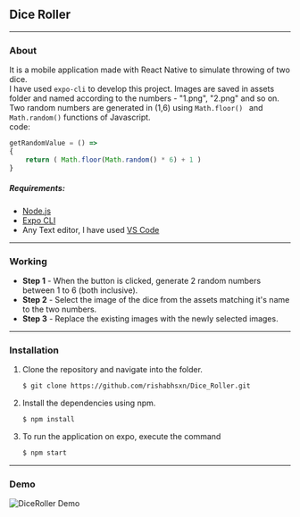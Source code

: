 ## Dice Roller  
---
### About  
It is a mobile application made with React Native to simulate throwing of two dice.  
I have used `expo-cli` to develop this project.
Images are saved in assets folder and named according to the numbers - "1.png", "2.png" and so on.  
Two random numbers are generated in (1,6) using `Math.floor() ` and `Math.random()` functions of Javascript.   
code:   
```javascript
getRandomValue = () =>
{
    return ( Math.floor(Math.random() * 6) + 1 )
}
```   
##### Requirements:  
* [Node.js](https://nodejs.org/en/)
* [Expo CLI](https://docs.expo.io/versions/latest/workflow/expo-cli/)  
* Any Text editor, I have used [VS Code](https://code.visualstudio.com/)  
---
### Working  
* __Step 1__ - When the button is clicked, generate 2 random numbers between 1 to 6 (both inclusive).   
* __Step 2__ - Select the image of the dice from the assets matching it's name to the two numbers.
* __Step 3__ - Replace the existing images with the newly selected images.  
---

### Installation  
1. Clone the repository and navigate into the folder.
   ```bash
   $ git clone https://github.com/rishabhsxn/Dice_Roller.git   
   ```         
2. Install the dependencies using npm.     
    ```bash
   $ npm install   
    ```  
3. To run the application on expo, execute the command   
    ```bash
   $ npm start   
    ```   
---

### Demo  
![DiceRoller Demo](https://media.giphy.com/media/hvMdgKu8xMYtJqlBr4/giphy.gif)